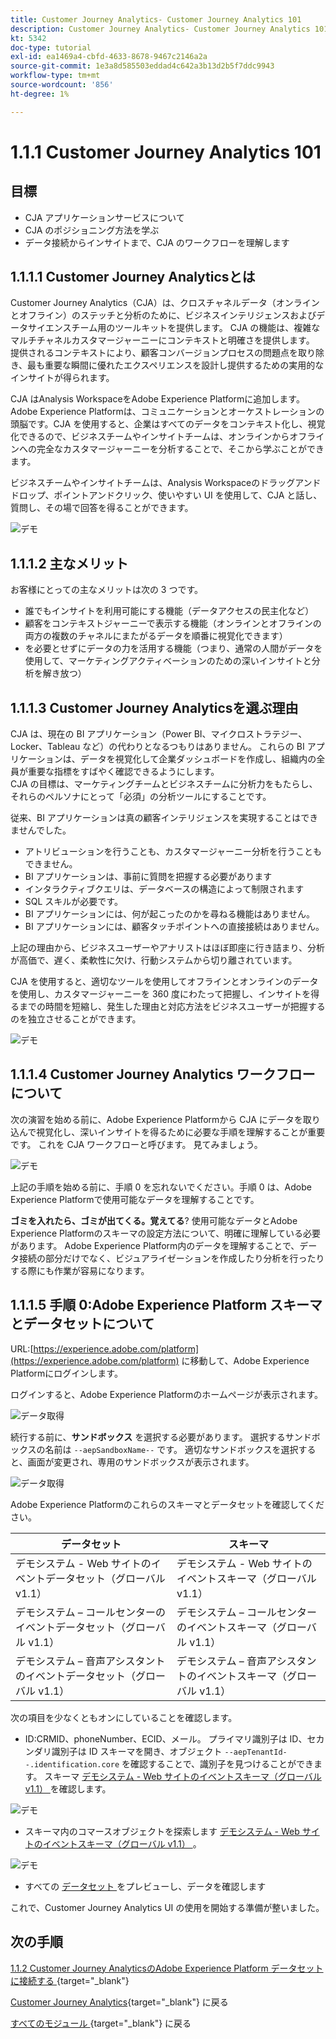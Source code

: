 ```yaml
---
title: Customer Journey Analytics- Customer Journey Analytics 101
description: Customer Journey Analytics- Customer Journey Analytics 101
kt: 5342
doc-type: tutorial
exl-id: ea1469a4-cbfd-4633-8678-9467c2146a2a
source-git-commit: 1e3a8d585503eddad4c642a3b13d2b5f7ddc9943
workflow-type: tm+mt
source-wordcount: '856'
ht-degree: 1%

---
```


# 1.1.1 Customer Journey Analytics 101

## 目標

- CJA アプリケーションサービスについて
- CJA のポジショニング方法を学ぶ
- データ接続からインサイトまで、CJA のワークフローを理解します

## 1.1.1.1 Customer Journey Analyticsとは

Customer Journey Analytics（CJA）は、クロスチャネルデータ（オンラインとオフライン）のステッチと分析のために、ビジネスインテリジェンスおよびデータサイエンスチーム用のツールキットを提供します。 CJA の機能は、複雑なマルチチャネルカスタマージャーニーにコンテキストと明確さを提供します。 提供されるコンテキストにより、顧客コンバージョンプロセスの問題点を取り除き、最も重要な瞬間に優れたエクスペリエンスを設計し提供するための実用的なインサイトが得られます。

CJA はAnalysis WorkspaceをAdobe Experience Platformに追加します。 Adobe Experience Platformは、コミュニケーションとオーケストレーションの頭脳です。CJA を使用すると、企業はすべてのデータをコンテキスト化し、視覚化できるので、ビジネスチームやインサイトチームは、オンラインからオフラインへの完全なカスタマージャーニーを分析することで、そこから学ぶことができます。

ビジネスチームやインサイトチームは、Analysis Workspaceのドラッグアンドドロップ、ポイントアンドクリック、使いやすい UI を使用して、CJA と話し、質問し、その場で回答を得ることができます。

![ デモ ](./images/cja-adv-analysis1.png)

## 1.1.1.2 主なメリット

お客様にとっての主なメリットは次の 3 つです。

- 誰でもインサイトを利用可能にする機能（データアクセスの民主化など）
- 顧客をコンテキストジャーニーで表示する機能（オンラインとオフラインの両方の複数のチャネルにまたがるデータを順番に視覚化できます）
- を必要とせずにデータの力を活用する機能（つまり、通常の人間がデータを使用して、マーケティングアクティベーションのための深いインサイトと分析を解き放つ）

## 1.1.1.3 Customer Journey Analyticsを選ぶ理由

CJA は、現在の BI アプリケーション（Power BI、マイクロストラテジー、Locker、Tableau など）の代わりとなるつもりはありません。 これらの BI アプリケーションは、データを視覚化して企業ダッシュボードを作成し、組織内の全員が重要な指標をすばやく確認できるようにします。\
CJA の目標は、マーケティングチームとビジネスチームに分析力をもたらし、それらのペルソナにとって「必須」の分析ツールにすることです。

従来、BI アプリケーションは真の顧客インテリジェンスを実現することはできませんでした。

- アトリビューションを行うことも、カスタマージャーニー分析を行うこともできません。
- BI アプリケーションは、事前に質問を把握する必要があります
- インタラクティブクエリは、データベースの構造によって制限されます
- SQL スキルが必要です。
- BI アプリケーションには、何が起こったのかを尋ねる機能はありません。
- BI アプリケーションには、顧客タッチポイントへの直接接続はありません。

上記の理由から、ビジネスユーザーやアナリストはほぼ即座に行き詰まり、分析が高価で、遅く、柔軟性に欠け、行動システムから切り離されています。

CJA を使用すると、適切なツールを使用してオフラインとオンラインのデータを使用し、カスタマージャーニーを 360 度にわたって把握し、インサイトを得るまでの時間を短縮し、発生した理由と対応方法をビジネスユーザーが把握するのを独立させることができます。

![ デモ ](./images/cja-use-case.png)

## 1.1.1.4 Customer Journey Analytics ワークフローについて

次の演習を始める前に、Adobe Experience Platformから CJA にデータを取り込んで視覚化し、深いインサイトを得るために必要な手順を理解することが重要です。 これを CJA ワークフローと呼びます。 見てみましょう。

![ デモ ](./images/cja-work-flow.jpg)

上記の手順を始める前に、手順 0 を忘れないでください。手順 0 は、Adobe Experience Platformで使用可能なデータを理解することです。

**ゴミを入れたら、ゴミが出てくる。覚えてる**? 使用可能なデータとAdobe Experience Platformのスキーマの設定方法について、明確に理解している必要があります。 Adobe Experience Platform内のデータを理解することで、データ接続の部分だけでなく、ビジュアライゼーションを作成したり分析を行ったりする際にも作業が容易になります。

## 1.1.1.5 手順 0:Adobe Experience Platform スキーマとデータセットについて

URL:[https://experience.adobe.com/platform](https://experience.adobe.com/platform) に移動して、Adobe Experience Platformにログインします。

ログインすると、Adobe Experience Platformのホームページが表示されます。

![データ取得](./../../../../modules/delivery-activation/datacollection/dc1.2/images/home.png)

続行する前に、**サンドボックス** を選択する必要があります。 選択するサンドボックスの名前は ``--aepSandboxName--`` です。 適切なサンドボックスを選択すると、画面が変更され、専用のサンドボックスが表示されます。

![データ取得](./../../../../modules/delivery-activation/datacollection/dc1.2/images/sb1.png)

Adobe Experience Platformのこれらのスキーマとデータセットを確認してください。

| データセット | スキーマ |
| ----------------- |-------------| 
| デモシステム - Web サイトのイベントデータセット（グローバル v1.1） | デモシステム - Web サイトのイベントスキーマ（グローバル v1.1） |
| デモシステム – コールセンターのイベントデータセット（グローバル v1.1） | デモシステム – コールセンターのイベントスキーマ（グローバル v1.1） |
| デモシステム – 音声アシスタントのイベントデータセット（グローバル v1.1） | デモシステム – 音声アシスタントのイベントスキーマ（グローバル v1.1） |

次の項目を少なくともオンにしていることを確認します。

- ID:CRMID、phoneNumber、ECID、メール。 プライマリ識別子は ID、セカンダリ識別子は ID
スキーマを開き、オブジェクト `--aepTenantId--.identification.core` を確認することで、識別子を見つけることができます。 スキーマ [ デモシステム - Web サイトのイベントスキーマ（グローバル v1.1） ](https://experience.adobe.com/platform/schema) を確認します。

![ デモ ](./images/identity.png)

- スキーマ内のコマースオブジェクトを探索します [ デモシステム - Web サイトのイベントスキーマ（グローバル v1.1） ](https://experience.adobe.com/platform/schema)。

![ デモ ](./images/commerce.png)

- すべての [ データセット ](https://experience.adobe.com/platform/dataset/browse?limit=50&amp;page=1&amp;sortDescending=1&amp;sortField=created) をプレビューし、データを確認します

これで、Customer Journey Analytics UI の使用を開始する準備が整いました。

## 次の手順

[1.1.2 Customer Journey AnalyticsのAdobe Experience Platform データセットに接続する ](./ex2.md){target="_blank"}

[Customer Journey Analytics](./customer-journey-analytics-build-a-dashboard.md){target="_blank"} に戻る

[ すべてのモジュール ](./../../../../overview.md){target="_blank"} に戻る
